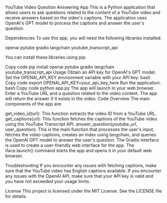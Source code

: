 YouTube Video Question Answering App
This is a Python application that allows users to ask questions related to the content of a YouTube video and receive answers based on the video's captions. The application uses OpenAI's GPT model to process the captions and answer the user's question.

Dependencies
To use this app, you will need the following libraries installed:

openai
pytube
gradio
langchain
youtube_transcript_api

You can install these libraries using pip:

Copy code
pip install openai pytube gradio langchain youtube_transcript_api
Usage
Obtain an API key for OpenAI's GPT model.
Set the OPENAI_API_KEY environment variable with your API key:
bash
Copy code
export OPENAI_API_KEY=your_api_key_here
Run the application:
bash
Copy code
python app.py
The app will launch in your web browser. Enter a YouTube URL and a question related to the video content. The app will return the answer if it exists in the video.
Code Overview
The main components of the app are:

get_video_id(url): This function extracts the video ID from a YouTube URL.
get_captions(url): This function fetches the captions of the YouTube video using the YouTube Transcript API.
answer_question(youtube_url, user_question): This is the main function that processes the user's input, fetches the video captions, creates an index using langchain, and queries the OpenAI GPT model to answer the user's question.
The Gradio interface is used to create a user-friendly web interface for the app. The iface.launch() command starts the app and opens it in your default web browser.

Troubleshooting
If you encounter any issues with fetching captions, make sure that the YouTube video has English captions available. If you encounter any issues with the OpenAI API, make sure that your API key is valid and you have not exceeded your usage limits.

License
This project is licensed under the MIT License. See the LICENSE file for details.
